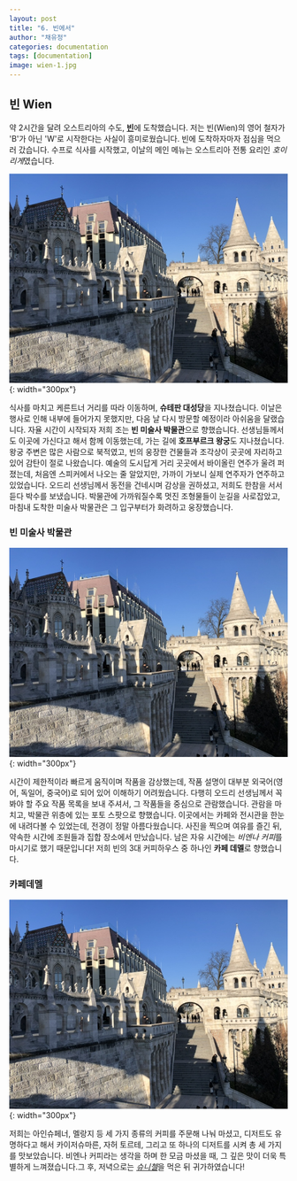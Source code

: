 ```yaml
---
layout: post
title: "6. 빈에서"
author: "채유정"
categories: documentation
tags: [documentation]
image: wien-1.jpg
---
```


## 빈 Wien

약 2시간을 달려 오스트리아의 수도, [**빈**](https://travel.naver.com/overseas/ATVIE190454/city/summary)에 도착했습니다. 저는 빈(Wien)의 영어 철자가 'B'가 아닌 'W'로 시작한다는 사실이 흥미로웠습니다. 빈에 도착하자마자 점심을 먹으러 갔습니다. 수프로 식사를 시작했고, 이날의 메인 메뉴는 오스트리아 전통 요리인 *호이리게*였습니다.

![이미지](/assets/img/buda-1.jpg "빈"){: width="300px"}

식사를 마치고 케른트너 거리를 따라 이동하며, **슈테판 대성당**을 지나쳤습니다. 이날은 행사로 인해 내부에 들어가지 못했지만, 다음 날 다시 방문할 예정이라 아쉬움을 달랬습니다. 자율 시간이 시작되자 저희 조는 **빈 미술사 박물관**으로 향했습니다. 선생님들께서도 이곳에 가신다고 해서 함께 이동했는데, 가는 길에 **호프부르크 왕궁**도 지나쳤습니다. 왕궁 주변은 많은 사람으로 북적였고, 빈의 웅장한 건물들과 조각상이 곳곳에 자리하고 있어 감탄이 절로 나왔습니다. 예술의 도시답게 거리 곳곳에서 바이올린 연주가 울려 퍼졌는데, 처음엔 스피커에서 나오는 줄 알았지만, 가까이 가보니 실제 연주자가 연주하고 있었습니다. 오드리 선생님께서 동전을 건네시며 감상을 권하셨고, 저희도 한참을 서서 듣다 박수를 보냈습니다. 박물관에 가까워질수록 멋진 조형물들이 눈길을 사로잡았고, 마침내 도착한 미술사 박물관은 그 입구부터가 화려하고 웅장했습니다.

### 빈 미술사 박물관

![이미지](/assets/img/buda-1.jpg "빈 미술사 박물관"){: width="300px"}

시간이 제한적이라 빠르게 움직이며 작품을 감상했는데, 작품 설명이 대부분 외국어(영어, 독일어, 중국어)로 되어 있어 이해하기 어려웠습니다. 다행히 오드리 선생님께서 꼭 봐야 할 주요 작품 목록을 보내 주셔서, 그 작품들을 중심으로 관람했습니다. 관람을 마치고, 박물관 위층에 있는 포토 스팟으로 향했습니다. 이곳에서는 카페와 전시관을 한눈에 내려다볼 수 있었는데, 전경이 정말 아름다웠습니다. 사진을 찍으며 여유를 즐긴 뒤, 약속한 시간에 조원들과 집합 장소에서 만났습니다. 남은 자유 시간에는 *비엔나 커피*를 마시기로 했기 때문입니다! 저희 빈의 3대 커피하우스 중 하나인 **카페 데멜**로 향했습니다.

### 카페데멜

![이미지](/assets/img/buda-1.jpg "카페데멜"){: width="300px"}

저희는 아인슈페너, 멜랑지 등 세 가지 종류의 커피를 주문해 나눠 마셨고, 디저트도 유명하다고 해서 카이저슈마른, 자허 토르테, 그리고 또 하나의 디저트를 시켜 총 세 가지를 맛보았습니다. 비엔나 커피라는 생각을 하며 한 모금 마셨을 때, 그 깊은 맛이 더욱 특별하게 느껴졌습니다.그 후, 저녁으로는 [_슈니첼_](https://y2ll5wxxx.github.io/at-zzsunuchell)을 먹은 뒤 귀가하였습니다!
